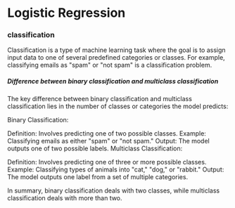 # Logistic Regression 

### classification 

Classification is a type of machine learning task where the goal is to assign input data to one of several predefined categories or classes. For example, classifying emails as "spam" or "not spam" is a classification problem.

##### Difference between binary classification and multiclass classification

The key difference between binary classification and multiclass classification lies in the number of classes or categories the model predicts:

Binary Classification:

Definition: Involves predicting one of two possible classes.
Example: Classifying emails as either "spam" or "not spam."
Output: The model outputs one of two possible labels.
Multiclass Classification:

Definition: Involves predicting one of three or more possible classes.
Example: Classifying types of animals into "cat," "dog," or "rabbit."
Output: The model outputs one label from a set of multiple categories.

In summary, binary classification deals with two classes, while multiclass classification deals with more than two.
